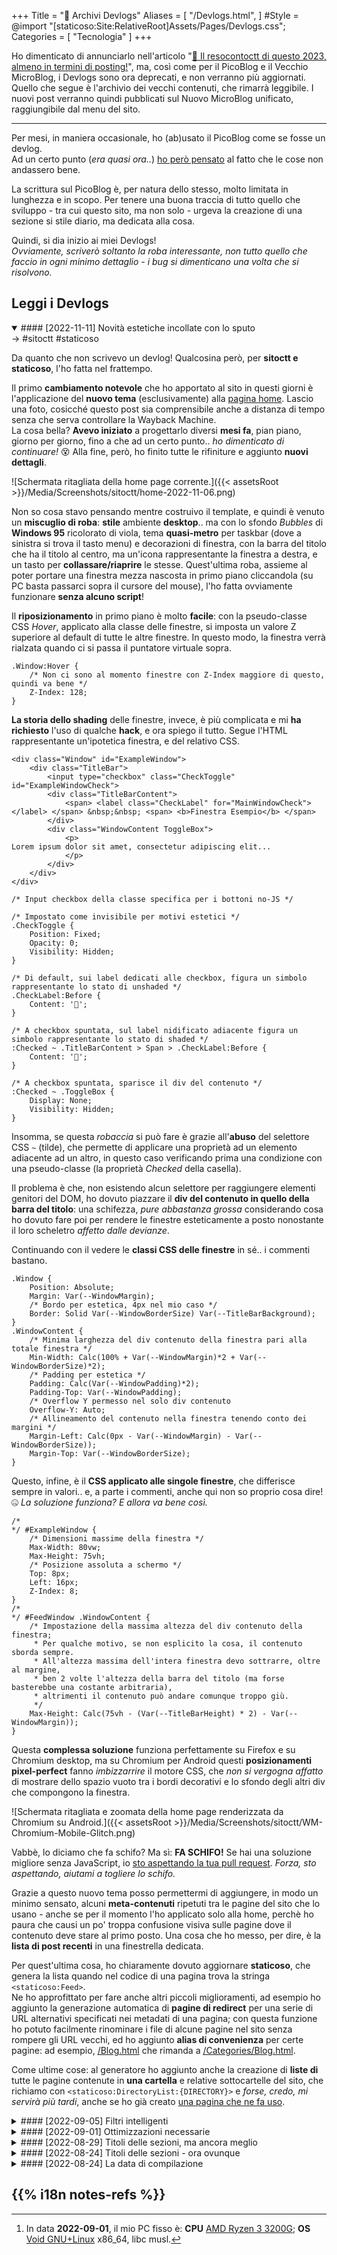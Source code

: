 +++
Title = "💾 Archivi Devlogs"
Aliases = [
  "/Devlogs.html",
]
#Style = @import "[staticoso:Site:RelativeRoot]Assets/Pages/Devlogs.css";
Categories = [ "Tecnologia" ]
+++

Ho dimenticato di annunciarlo nell'articolo "[🎇 Il resocontoctt di questo 2023, almeno in termini di posting!](./Posts/2023-12-31-Resocontoctt-2023.html#-Il-MicroBlog-nuovissimo-alla-fa)", ma, così come per il PicoBlog e il Vecchio MicroBlog, i Devlogs sono ora deprecati, e non verranno più aggiornati. Quello che segue è l'archivio dei vecchi contenuti, che rimarrà leggibile. I nuovi post verranno quindi pubblicati sul Nuovo MicroBlog unificato, raggiungibile dal menu del sito.

---

Per mesi, in maniera occasionale, ho (ab)usato il PicoBlog come se fosse un devlog.  
Ad un certo punto (_era quasi ora.._) [ho però pensato](./PicoBlog.html#-2022-08-23-Devlogs) al fatto che le cose non andassero bene.

La scrittura sul PicoBlog è, per natura dello stesso, molto limitata in lunghezza e in scopo. Per tenere una buona traccia di tutto quello che sviluppo - tra cui questo sito, ma non solo - urgeva la creazione di una sezione si stile diario, ma dedicata alla cosa.

Quindi, si dia inizio ai miei Devlogs!  
_Ovviamente, scriverò soltanto la roba interessante, non tutto quello che faccio in ogni minimo dettaglio - i bug si dimenticano una volta che si risolvono._

## Leggi i Devlogs

<!-- noprocess />
<h3 class="NoTitle InlineBlock">Filtri:</h3>
<input type="checkbox" id="CheckBox-sitoctt" checked><label for="CheckBox-sitoctt">#sitoctt</label>
<input type="checkbox" id="CheckBox-staticoso" checked><label for="CheckBox-staticoso">#staticoso</label>
</ noprocess --->

<div markdown="1" class="BorderBoxContainer" HTMLJournal="1" JournalTitle="💾 Devlogs di Octt">

<details markdown="1" class="Box-sitoctt Box-staticoso" open><summary>
#### [2022-11-11] Novità estetiche incollate con lo sputo </summary>
-> #sitoctt #staticoso

Da quanto che non scrivevo un devlog! Qualcosina però, per **sitoctt e staticoso**, l'ho fatta nel frattempo.

Il primo **cambiamento notevole** che ho apportato al sito in questi giorni è l'applicazione del **nuovo tema** (esclusivamente) alla [pagina home](./index.html). Lascio una foto, cosicché questo post sia comprensibile anche a distanza di tempo senza che serva controllare la Wayback Machine.  
La cosa bella? **Avevo iniziato** a progettarlo diversi **mesi fa**, pian piano, giorno per giorno, fino a che ad un certo punto.. _ho dimenticato di continuare!_ 😵 Alla fine, però, ho finito tutte le rifiniture e aggiunto **nuovi dettagli**.

![Schermata ritagliata della home page corrente.]({{< assetsRoot >}}/Media/Screenshots/sitoctt/home-2022-11-06.png)

Non so cosa stavo pensando mentre costruivo il template, e quindi è venuto un **miscuglio di roba**: **stile** ambiente **desktop**.. ma con lo sfondo _Bubbles_ di **Windows 95** ricolorato di viola, tema **quasi-metro** per taskbar (dove a sinistra si trova il tasto menu) e decorazioni di finestra, con la barra del titolo che ha il titolo al centro, ma un'icona rappresentante la finestra a destra, e un tasto per **collassare/riaprire** le stesse. Quest'ultima roba, assieme al poter portare una finestra mezza nascosta in primo piano cliccandola (su PC basta passarci sopra il cursore del mouse), l'ho fatta ovviamente funzionare **senza alcuno script**!

Il **riposizionamento** in primo piano è molto **facile**: con la pseudo-classe CSS _Hover_, applicato alla classe delle finestre, si imposta un valore Z superiore al default di tutte le altre finestre. In questo modo, la finestra verrà rialzata quando ci si passa il puntatore virtuale sopra.

```{ .css .CodeScroll }
.Window:Hover {
	/* Non ci sono al momento finestre con Z-Index maggiore di questo, quindi va bene */
	Z-Index: 128;
}
```

**La storia dello shading** delle finestre, invece, è più complicata e mi **ha richiesto** l'uso di qualche **hack**, e ora spiego il tutto. Segue l'HTML rappresentante un'ipotetica finestra, e del relativo CSS.

```{ .html .CodeScroll }
<div class="Window" id="ExampleWindow">
	<div class="TitleBar">
		<input type="checkbox" class="CheckToggle" id="ExampleWindowCheck">
		<div class="TitleBarContent">
			<span> <label class="CheckLabel" for="MainWindowCheck"></label> </span> &nbsp;&nbsp; <span> <b>Finestra Esempio</b> </span>
		</div>
		<div class="WindowContent ToggleBox">
			<p>
Lorem ipsum dolor sit amet, consectetur adipiscing elit...
			</p>
		</div>
	</div>
</div>
```

```{ .css .CodeScroll }
/* Input checkbox della classe specifica per i bottoni no-JS */

/* Impostato come invisibile per motivi estetici */
.CheckToggle {
	Position: Fixed;
	Opacity: 0;
	Visibility: Hidden;
}

/* Di default, sui label dedicati alle checkbox, figura un simbolo rappresentante lo stato di unshaded */
.CheckLabel:Before {
	Content: '🔼';
}

/* A checkbox spuntata, sul label nidificato adiacente figura un simbolo rappresentante lo stato di shaded */
:Checked ~ .TitleBarContent > Span > .CheckLabel:Before {
	Content: '🔽';
}

/* A checkbox spuntata, sparisce il div del contenuto */
:Checked ~ .ToggleBox {
	Display: None;
	Visibility: Hidden;
}
```

Insomma, se questa _robaccia_ si può fare è grazie all'**abuso** del selettore CSS `~` (tilde), che permette di applicare una proprietà ad un elemento adiacente ad un altro, in questo caso verificando prima una condizione con una pseudo-classe (la proprietà _Checked_ della casella).

Il problema è che, non esistendo alcun selettore per raggiungere elementi genitori del DOM, ho dovuto piazzare il **div del contenuto in quello della barra del titolo**: una schifezza, _pure abbastanza grossa_ considerando cosa ho dovuto fare poi per rendere le finestre esteticamente a posto nonostante il loro scheletro _affetto dalle devianze_.

Continuando con il vedere le **classi CSS delle finestre** in sé.. i commenti bastano.

```{ .css .CodeScroll }
.Window {
	Position: Absolute;
	Margin: Var(--WindowMargin);
	/* Bordo per estetica, 4px nel mio caso */
	Border: Solid Var(--WindowBorderSize) Var(--TitleBarBackground);
}
.WindowContent {
	/* Minima larghezza del div contenuto della finestra pari alla totale finestra */
	Min-Width: Calc(100% + Var(--WindowMargin)*2 + Var(--WindowBorderSize)*2);
	/* Padding per estetica */
	Padding: Calc(Var(--WindowPadding)*2);
	Padding-Top: Var(--WindowPadding);
	/* Overflow Y permesso nel solo div contenuto 
	Overflow-Y: Auto;
	/* Allineamento del contenuto nella finestra tenendo conto dei margini */
	Margin-Left: Calc(0px - Var(--WindowMargin) - Var(--WindowBorderSize));
	Margin-Top: Var(--WindowBorderSize);
}
```

Questo, infine, è il **CSS applicato alle singole finestre**, che differisce sempre in valori.. e, a parte i commenti, anche qui non so proprio cosa dire! 🤐 _La soluzione funziona? E allora va bene così._

```{ .css .CodeScroll }
/*
*/ #ExampleWindow {
	/* Dimensioni massime della finestra */
	Max-Width: 80vw;
	Max-Height: 75vh;
	/* Posizione assoluta a schermo */
	Top: 8px;
	Left: 16px;
	Z-Index: 8;
}
/*
*/ #FeedWindow .WindowContent {
	/* Impostazione della massima altezza del div contenuto della finestra;
	 * Per qualche motivo, se non esplicito la cosa, il contenuto sborda sempre.
	 * All'altezza massima dell'intera finestra devo sottrarre, oltre al margine,
	 * ben 2 volte l'altezza della barra del titolo (ma forse basterebbe una costante arbitraria),
	 * altrimenti il contenuto può andare comunque troppo giù.
	 */
	Max-Height: Calc(75vh - (Var(--TitleBarHeight) * 2) - Var(--WindowMargin));
}
```

Questa **complessa soluzione** funziona perfettamente su Firefox e su Chromium desktop, ma su Chromium per Android questi **posizionamenti pixel-perfect** fanno _imbizzarrire_ il motore CSS, che _non si vergogna affatto_ di mostrare dello spazio vuoto tra i bordi decorativi e lo sfondo degli altri div che compongono la finestra.

![Schermata ritagliata e zoomata della home page renderizzata da Chromium su Android.]({{< assetsRoot >}}/Media/Screenshots/sitoctt/WM-Chromium-Mobile-Glitch.png)

Vabbè, lo diciamo che fa schifo? Ma sì: **FA SCHIFO!** Se hai una soluzione migliore senza JavaScript, io [sto aspettando la tua pull request](https://gitlab.com/octtspacc/sitoctt). _Forza, sto aspettando, aiutami a togliere lo schifo._

Grazie a questo nuovo tema posso permettermi di aggiungere, in modo un minimo sensato, alcuni **meta-contenuti** ripetuti tra le pagine del sito che lo usano - anche se per il momento l'ho applicato solo alla home, perchè ho paura che causi un po' troppa confusione visiva sulle pagine dove il contenuto deve stare al primo posto. Una cosa che ho messo, per dire, è la **lista di post recenti** in una finestrella dedicata.

Per quest'ultima cosa, ho chiaramente dovuto aggiornare **staticoso**, che genera la lista quando nel codice di una pagina trova la stringa `<staticoso:Feed>`.  
Ne ho approfittato per fare anche altri piccoli miglioramenti, ad esempio ho aggiunto la generazione automatica di **pagine di redirect** per una serie di URL alternativi specificati nei metadati di una pagina; con questa funzione ho potuto facilmente rinominare i file di alcune pagine nel sito senza rompere gli URL vecchi, ed ho aggiunto **alias di convenienza** per certe pagine: ad esempio, [/Blog.html](./Blog.html) che rimanda a [/Categories/Blog.html](./Categories/Blog.html).

Come ultime cose: al generatore ho aggiunto anche la creazione di **liste di** tutte le pagine contenute in **una cartella** e relative sottocartelle del sito, che richiamo con `<staticoso:DirectoryList:{DIRECTORY}>` e _forse, credo, mi servirà più tardi_, anche se ho già creato [una pagina che ne fa uso](./Posts/index.html).
</details>


<!-- ---- ---- --->


<details markdown="1" class="Box-sitoctt"><summary>
#### [2022-09-05] Filtri intelligenti </summary>
-> #sitoctt

_Le soluzioni semplici sono spesso le migliori_.  
Con questa filosofia, come in altri casi, ho preso e ho implementato questa piccola cosa che mi serviva sul **sitoctt**.

Al momento i Devlogs sono ancora un po' vuoti, ma, per quando inizieranno a riempirsi di più, sarebbe carino poter efficacemente **filtrare** le mie scritture **per categoria**.  
Problema risolto in appena qualche riga di HTML e CSS!

```{ .html .CodeScroll }
<input type="checkbox" id="CheckBox-CATEGORIA" checked>
<label for="CheckBox-CATEGORIA">#CATEGORIA</label>
...
```

```{ .css .CodeScroll }
.Box-CATEGORIA,
...
{
	Display: None;
}

/*
*/ #CheckBox-CATEGORIA:Checked ~ Div > .Box-CATEGORIA,
...
{
	Display: Inherit;
}
```

Mi basta questo codice di base - che devo però duplicare per ogni singola categoria - per definire degli elementi (che dovranno avere una o più classi di categoria; io uso `<details>` per avere i collassabili) che possono essere fatti sparire quando si toglie la spunta alle eventuali caselle.  
Diversi elementi possono inoltre appartenere a **multiple categorie**, cosa che per me è utile.

La cosa è molto più complicata a spiegarsi, di quanto non lo sia a farsi e _ad essere usata.. quindi..._ 😳!

_Nota: I simboli hash (#) nei nomi **visibili** delle categorie non centrano nulla con l'id HTML degli elementi, li uso come prefisso semplicemente per simboleggiare un hashtag._
</details>


<!-- ---- ---- --->


<details markdown="1" class="Box-staticoso"><summary>
#### [2022-09-01] Ottimizzazioni necessarie </summary>
-> #staticoso

Nei giorni appena passati ho apportato qualche **miglioria interna** a **staticoso**.

La prima cosa che ho fatto è stata aggiungere il supporto alla **compilazione differenziale** dei siti, ossia: ad ogni esecuzione, il programma ricompila solo le pagine che sono effettivamente cambiate dalla compilazione precedente, arrivando quindi ad una **maggiore efficienza**.

La funzione è **ancora da perfezionare**, in quanto non controlla se l'HTML di template cambia, ma solo se lo fanno i file di pagine e post.  
La cosa può risultare in confusione durante l'uso: eventuali utenti che usano il software (_me in primis_) magari modificano un template, non vedono le differenze dopo una ricompilazione, e _apriti cielo_. Per questo motivo, per il momento la funzionalità non è attiva di default; chi vuole usarla deve attivare una flag.

Oltre a ciò, la build differenziale va ancora a calcolare alcune cose che non cambiano, quindi non siamo ancora alla massima efficienza; per arrivarci, dovrò implementare una cache per alcune di quelle cose che servono solo durante l'esecuzione, in modo che il programma possa ripescarle dall'archiviazione locale.

La compilazione differenziale può arrivare a far **risparmiare tantissimo tempo**, reale oltre che di CPU, ma si può fare di più per guadagnare fino all'ultimo millisecondo della prima categoria: usare il **multithreading**.  
Con il multithreading - anche questo implementato parzialmente nei giorni passati - il programma può usare **tutti i processori** (fisici e logici) **allo stesso tempo**, anziché uno solo, dividendo quindi il tempo reale necessario al completamento di tutti i calcoli. Viene da sé che, più processori si hanno, più è possibile dividere il tempo.

Il mio sito, con **30 pagine Markdown** (ho escluso l'unica in Pug, che richiede una chiamata ad un programma esterno, apposta per testare) che in totale ad oggi pesano **~180 KB**, appena qualche giorno fa impiegava attorno ai 2200 millisecondi per compilarsi sul mio PC desktop[^ groso 2022-09-01]. Con le nuove ottimizzazioni, invece.. si parla di **~850 ms** per una compilazione pulita, e **~450 ms** per una differenziale senza alcuna modifica da ricompilare. Non male!

Giusto per, ho voluto fare un **test** - che, se avessi voluto fare davvero per bene, avrei dovuto fare in confronto ad altri generatori di siti statici - su un ipotetico sito da **1500 pagine**. Ho quindi copiato la cartella del mio sito, sdoppiato tutte le pagine per farle arrivare alla grossa cifra (in peso dei file avrò avuto un totale di **9 MB**, considerando `(180/30)*1500`), e ho acceso il programmino.  
Esecuzioni diverse hanno dato risultati un po' diversi, forse perché avevo diversi _altri programmi_ aperti che _mangiavano CPU_ (primo di tutti, Firefox che riproduceva un video da Invidious; almeno il 20% di CPU era occupato); ma posso dire di aver visto **~160 s** per una build pulita e **~17 s** per la differenziale (di nuovo, senza alcuna effettiva modifica).

![Schermata di Task Manager nel momento della compilazione del sito grosso.]({{< assetsRoot >}}/Media/Screenshots/Task-Manager-staticoso-Test-1500-2022-08-30.avif)

Quei 17 secondi in particolare, comunque, mostrano senza alcun dubbio che il mio codice **va ancora ottimizzato** - oltre il poco che ho già fatto. Vabbè, in ogni caso mi soddisfa già il punto in cui sono arrivata!
</details>


<!-- ---- ---- --->


<details markdown="1" class="Box-staticoso Box-sitoctt"><summary>
#### [2022-08-29] Titoli delle sezioni, ma ancora meglio </summary>
-> #staticoso #sitoctt

Soprattutto a causa della necessità di rendere **staticoso** leggermente più adatto alla creazione di siti di documentazione, oltre che di blog e cose così, ho sentito di dover apportare **qualche miglioramento** alla generazione dei _✨magici✨_ **titoli delle sezioni**.

Ispirandomi parzialmente a cosa fa [mdBook](https://rust-lang.github.io/mdBook), ho aggiunto un **target ancora** (`<a>`) al fianco di ogni heading nel testo.  
mdBook rende ogni titolo un link in sé; soluzione elegante ed intuitiva per copiare un link alla sezione all'istante, ma che può dare (da) problemi grossi in certi casi. Ad esempio, le sezioni `<details>`, _che io tanto amo_, diventerebbero difficili da aprire, perché gran parte della loro hitbox sarebbe coperta da quella di un link.  
Dovevo inventarmi qualcos'altro.

A livello di **HTML**, allora, staticoso genera per ogni titolo la seguente struttura: elemento heading, che contiene prima un elemento span racchiudente l'ancora, a sua volta contenente il semplice testo `»`, e poi un altro span (con id univoco) che ha il titolo in sé.  
Facendo un esempio pratico, questo è cosa esce fuori:  

```{ .html .CodeScroll }
<!--
--> <h1 class="SectionHeading">
	<span class="SectionLink">
		<a href="#-Titolo-di-esempio">
			<span>»</span>
		</a>
	</span>
	<span class="SectionTitle" id="-Titolo-di-esempio">
		Titolo di esempio
	</span>
</h1>
```

Senza CSS, i titoli sulla pagina renderizzata si vedono come al solito, eccetto per il fatto che hanno un carattere `»` cliccabile alla loro sinistra. Andrebbe bene già così, ma ovviamente io avevo la **personalizzazione** in mente da subito.  
Sul tema principale del **sitoctt**, infatti, ho personalizzato la cosa in modo da avere:

- L'emoji della catena (`🔗`) come carattere per il link;
- Il posizionamento un po' a sinistra del tastino, per far rimanere i titoli in linea con il testo normale;
- Opacità del carattere molto ridotta, e un po' meno ridotta quando il mouse/dito ci passa sopra;
- Evidenziazione e sottolineatura di un heading attivato.

In codice **CSS**, la mia visione si è tradotta in queste righe:  
```{ .css .CodeScroll }
.SectionTitle:Target {
	Color: #EEDDFF !Important;
	Background: #700070 !Important;
	Text-Decoration: Underline;
}
.SectionLink {
	Position: Absolute;
	Left: -1.5em;
	Opacity: 0.08;
}
.SectionLink:Hover {
	Opacity: 0.8;
}
.SectionLink > A::Before {
	Content: '🔗';
}
.SectionLink > A > Span {
	Font-Size: 0;
}
```

In tutta onestà, lo ripeto: forse per il sitoctt questa cosa non serviva; ma, per la [**documentazione di staticoso**](https://gitlab.com/octtspacc/staticoso-docs), credo **sarà utilissima**.
</details>


<!-- ---- ---- --->


<details markdown="1" class="Box-sitoctt"><summary>
#### [2022-08-24] Titoli delle sezioni - ora ovunque </summary>
-> #sitoctt

**Una delle caratteristiche** delle pagine di questo sito, anche quelle di blog - cosa che, riconosco, non si vede tutti i giorni, se non su Wikipedia (_che un blog non è_) - è **il menu con i titoli** delle sezioni della pagina.  
Su pagine con tanto e tanto contenuto è qualcosa di ottimo, perché **permette** a chi legge **di** saltare rapidamente tra diverse zone del testo, per poter **trovare al volo determinate informazioni**.

Il mio generatore di siti statici genera i menu con i titoli guardando (_appunto, direi_) i titoli (heading), presenti nel testo, quindi: _se quelli non ci sono, il menu non si riempie_.

Ecco, _io non so per quale assurdo motivo_, ma fino ad ora **ho tenuto senza titoli magici alcune pagine** (in particolare, quella del [PicoBlog](./PicoBlog.html)) che hanno contenuti divisi in sezioni collassabili.

È vero che, grazie ai collassabili (creati con il grazioso tag `<details>`), queste pagine sono facilmente scorrevoli, visto che a tutti gli effetti le stesse diventano un menu... ma, senza i titoli fatti per bene, è **impossibile linkare a sezioni** specifiche!  
Eh già, perché l'injecting dell'attributo `id` da parte di staticoso va, giustamente, a braccetto con la ricerca degli heading.

Un po' con il trova e sostituisci del mio editor di testo, e un po' a manina, **ho fatto questa sistemazione** nelle _2_ pagine in cui dovevo. Ora, anche per quelle, ho la possibilità di **creare** dei **link di rimando alle sezioni** che voglio.
</details>


<!-- ---- ---- --->


<details markdown="1" class="Box-staticoso Box-sitoctt"><summary>
#### [2022-08-24] La data di compilazione </summary>
-> #staticoso #sitoctt

È una cosina semplice, quella che ho fatto ieri (e che solo oggi ho tempo di scrivere), ma può secondo me avere **grandi implicazioni**: ho aggiunto a **staticoso** la possibilità di scrivere nell'HTML **il momento** (data e ora) **in cui** il programma **ha compilato** ogni pagina, che posso sfruttare aggiungendo la macro `\[staticoso:BuildTime]` dove preferisco.

Ritengo sia qualcosa di utile almeno per il **sitoctt**: mi fa più che piacere che il sito possa venire archiviato e distribuito parallelamente ai miei server - se non fosse stato così, non avrei scelto con tale convinzione la licenza **CC BY-SA** - però potrebbero sorgere problemi in caso venissero fatti circolare backup obsoleti _che non mettono in chiaro di esserlo_.

Nel tempo, **il sito** inevitabilmente **subisce modifiche**. Alcune sono semplici aggiunte, e in quei casi un archivio obsoleto del sito avrà banalmente cose in meno; altre volte, si tratta di rettifiche.  
Data la possibilità di quest'ultimo tipo di aggiornamenti, **è bene che chi legga una copia** del sito **possa** eventualmente **accorgersi** del fatto **che la stessa sia vecchia** (ad esempio, di una settimana o più, considerando la frequenza con cui di solito aggiorno il sito).

**Revisioni** ai miei vecchi contenuti **possono avvenire** per diversi fattori: magari ritengo giusto aggiornarli perché non più in linea con qualche verità oggettiva, oppure con le mie opinioni personali.  
Non che le versioni precedenti debbano per forza sparire - la cronologia di Git sta bene dove sta - ma il punto è che **le edizioni antiche del sitocto devono specificarlo bene**, **per evitare** di indurre una qualsiasi persona in **confusione**.

E quindi, alla fine, ecco che **ora ho la data di compilazione al piè di** ogni **pagina**.  
_O almeno, così è al momento in cui scrivo_. Non è mica da escludere che lo stile del mio sito possa cambiare prima o poi, e con esso anche il posizionamento della mia bella riga di testo! 😬️
</details>

</div>

## {{% i18n notes-refs %}}

[^ groso 2022-09-01]: In data **2022-09-01**, il mio PC fisso è: **CPU** [AMD Ryzen 3 3200G](https://www.amd.com/en/products/apu/amd-ryzen-3-3200g); **OS** [Void GNU+Linux](https://voidlinux.org) x86_64, libc musl. 
